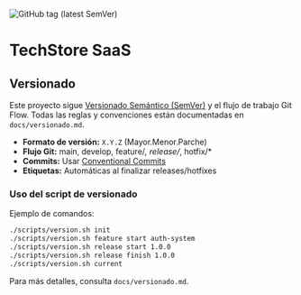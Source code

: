 ![GitHub tag (latest SemVer)](https://img.shields.io/github/v/tag/lucast086/techstore?sort=semver)

# TechStore SaaS

## Versionado

Este proyecto sigue [Versionado Semántico (SemVer)](https://semver.org/lang/es/) y el flujo de trabajo Git Flow. Todas las reglas y convenciones están documentadas en `docs/versionado.md`.

- **Formato de versión:** `X.Y.Z` (Mayor.Menor.Parche)
- **Flujo Git:** main, develop, feature/*, release/*, hotfix/*
- **Commits:** Usar [Conventional Commits](https://www.conventionalcommits.org/)
- **Etiquetas:** Automáticas al finalizar releases/hotfixes

### Uso del script de versionado

Ejemplo de comandos:
```bash
./scripts/version.sh init
./scripts/version.sh feature start auth-system
./scripts/version.sh release start 1.0.0
./scripts/version.sh release finish 1.0.0
./scripts/version.sh current
```

Para más detalles, consulta `docs/versionado.md`.
